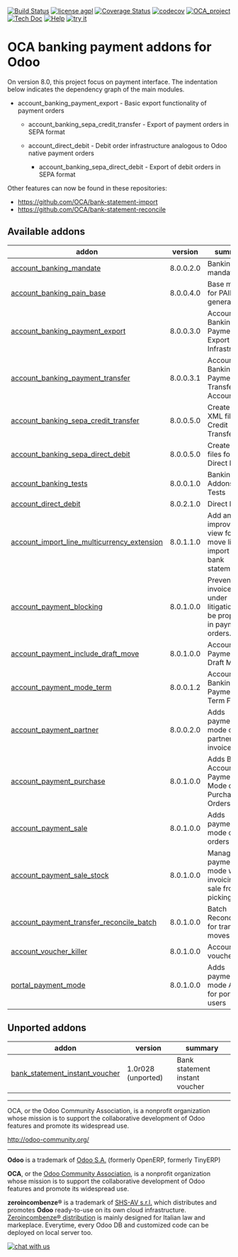 [![Build Status](https://travis-ci.org/zeroincombenze/bank-payment.svg?branch=8.0)](https://travis-ci.org/zeroincombenze/bank-payment)
[![license agpl](https://img.shields.io/badge/licence-AGPL--3-blue.svg)](http://www.gnu.org/licenses/agpl-3.0.html)
[![Coverage Status](https://coveralls.io/repos/github/zeroincombenze/bank-payment/badge.svg?branch=8.0)](https://coveralls.io/github/zeroincombenze/bank-payment?branch=8.0)
[![codecov](https://codecov.io/gh/zeroincombenze/bank-payment/branch/8.0/graph/badge.svg)](https://codecov.io/gh/zeroincombenze/bank-payment/branch/8.0)
[![OCA_project](http://www.zeroincombenze.it/wp-content/uploads/ci-ct/prd/button-oca-8.svg)](https://github.com/OCA/bank-payment/tree/8.0)
[![Tech Doc](http://www.zeroincombenze.it/wp-content/uploads/ci-ct/prd/button-docs-8.svg)](http://wiki.zeroincombenze.org/en/Odoo/dev/8.0)
[![Help](http://www.zeroincombenze.it/wp-content/uploads/ci-ct/prd/button-help-8.svg)](http://wiki.zeroincombenze.org/en/Odoo/8.0/bank-)
[![try it](http://www.zeroincombenze.it/wp-content/uploads/ci-ct/prd/button-try-it-8.svg)](http://erp8.zeroincombenze.it)

OCA banking payment addons for Odoo
===================================

On version 8.0, this project focus on payment interface. The indentation below 
indicates the dependency graph of the main modules.

- account_banking_payment_export - Basic export functionality of payment orders

    - account_banking_sepa_credit_transfer - Export of payment orders in SEPA format

    - account_direct_debit - Debit order infrastructure analogous to Odoo native payment orders

        - account_banking_sepa_direct_debit - Export of debit orders in SEPA format
        
Other features can now be found in these repositories:

 * https://github.com/OCA/bank-statement-import
 * https://github.com/OCA/bank-statement-reconcile

[//]: # (addons)

Available addons
----------------
addon | version | summary
--- | --- | ---
[account_banking_mandate](account_banking_mandate/) | 8.0.0.2.0 | Banking mandates
[account_banking_pain_base](account_banking_pain_base/) | 8.0.0.4.0 | Base module for PAIN file generation
[account_banking_payment_export](account_banking_payment_export/) | 8.0.0.3.0 | Account Banking - Payments Export Infrastructure
[account_banking_payment_transfer](account_banking_payment_transfer/) | 8.0.0.3.1 | Account Banking - Payments Transfer Account
[account_banking_sepa_credit_transfer](account_banking_sepa_credit_transfer/) | 8.0.0.5.0 | Create SEPA XML files for Credit Transfers
[account_banking_sepa_direct_debit](account_banking_sepa_direct_debit/) | 8.0.0.5.0 | Create SEPA files for Direct Debit
[account_banking_tests](account_banking_tests/) | 8.0.0.1.0 | Banking Addons - Tests
[account_direct_debit](account_direct_debit/) | 8.0.2.1.0 | Direct Debit
[account_import_line_multicurrency_extension](account_import_line_multicurrency_extension/) | 8.0.1.1.0 | Add an improved view for move line import in bank statement
[account_payment_blocking](account_payment_blocking/) | 8.0.1.0.0 | Prevent invoices under litigation to be proposed in payment orders.
[account_payment_include_draft_move](account_payment_include_draft_move/) | 8.0.1.0.0 | Account Payment Draft Move
[account_payment_mode_term](account_payment_mode_term/) | 8.0.0.1.2 | Account Banking - Payments Term Filter
[account_payment_partner](account_payment_partner/) | 8.0.0.2.0 | Adds payment mode on partners and invoices
[account_payment_purchase](account_payment_purchase/) | 8.0.1.0.0 | Adds Bank Account and Payment Mode on Purchase Orders
[account_payment_sale](account_payment_sale/) | 8.0.1.0.0 | Adds payment mode on sale orders
[account_payment_sale_stock](account_payment_sale_stock/) | 8.0.1.0.0 | Manage payment mode when invoicing a sale from picking
[account_payment_transfer_reconcile_batch](account_payment_transfer_reconcile_batch/) | 8.0.1.0.0 | Batch Reconciliation for transfer moves
[account_voucher_killer](account_voucher_killer/) | 8.0.1.0.0 | Accounting voucher killer
[portal_payment_mode](portal_payment_mode/) | 8.0.1.0.0 | Adds payment mode ACL's for portal users


Unported addons
---------------
addon | version | summary
--- | --- | ---
[bank_statement_instant_voucher](bank_statement_instant_voucher/) | 1.0r028 (unported) | Bank statement instant voucher

[//]: # (end addons)

----

OCA, or the Odoo Community Association, is a nonprofit organization whose 
mission is to support the collaborative development of Odoo features and 
promote its widespread use.

http://odoo-community.org/

[//]: # (copyright)

----

**Odoo** is a trademark of [Odoo S.A.](https://www.odoo.com/) (formerly OpenERP, formerly TinyERP)

**OCA**, or the [Odoo Community Association](http://odoo-community.org/), is a nonprofit organization whose
mission is to support the collaborative development of Odoo features and
promote its widespread use.

**zeroincombenze®** is a trademark of [SHS-AV s.r.l.](http://www.shs-av.com/)
which distributes and promotes **Odoo** ready-to-use on its own cloud infrastructure.
[Zeroincombenze® distribution](http://wiki.zeroincombenze.org/en/Odoo)
is mainly designed for Italian law and markeplace.
Everytime, every Odoo DB and customized code can be deployed on local server too.

[//]: # (end copyright)

[![chat with us](https://www.shs-av.com/wp-content/chat_with_us.gif)](https://tawk.to/85d4f6e06e68dd4e358797643fe5ee67540e408b)
